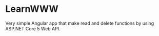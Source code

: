 # LearnWWW

Very simple Angular app that make read and delete functions by using ASP.NET Core 5 Web API.
